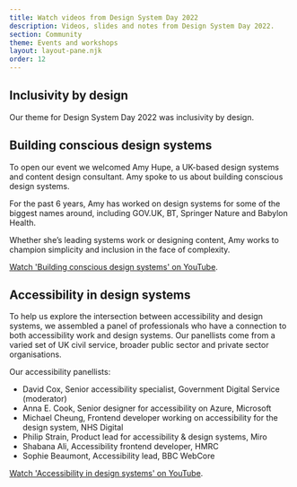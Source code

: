 ```yaml
---
title: Watch videos from Design System Day 2022
description: Videos, slides and notes from Design System Day 2022.
section: Community
theme: Events and workshops
layout: layout-pane.njk
order: 12
---
```


## Inclusivity by design

Our theme for Design System Day 2022 was inclusivity by design. <!-- Add something about what that means -->

## Building conscious design systems

To open our event we welcomed Amy Hupe, a UK-based design systems and content design consultant. Amy spoke to us about building conscious design systems.

For the past 6 years, Amy has worked on design systems for some of the biggest names around, including GOV.UK, BT, Springer Nature and Babylon Health.

Whether she’s leading systems work or designing content, Amy works to champion simplicity and inclusion in the face of complexity.

<a href='https://www.youtube.com/watch?v=25XuvRqbLEM'>Watch 'Building conscious design systems' on YouTube</a>.

## Accessibility in design systems

To help us explore the intersection between accessibility and design systems, we assembled a panel of professionals who have a connection to both accessibility work and design systems. Our panellists come from a varied set of UK civil service, broader public sector and private sector organisations.

Our accessibility panellists:

- David Cox, Senior accessibility specialist, Government Digital Service (moderator)
- Anna E. Cook, Senior designer for accessibility on Azure, Microsoft
- Michael Cheung, Frontend developer working on accessibility for the design system, NHS Digital
- Philip Strain, Product lead for accessibility & design systems, Miro
- Shabana Ali, Accessibility frontend developer, HMRC
- Sophie Beaumont, Accessibility lead, BBC WebCore

<a href='https://www.youtube.com/watch?v=MYtgs7eW_Og'>Watch 'Accessibility in design systems' on YouTube</a>.
